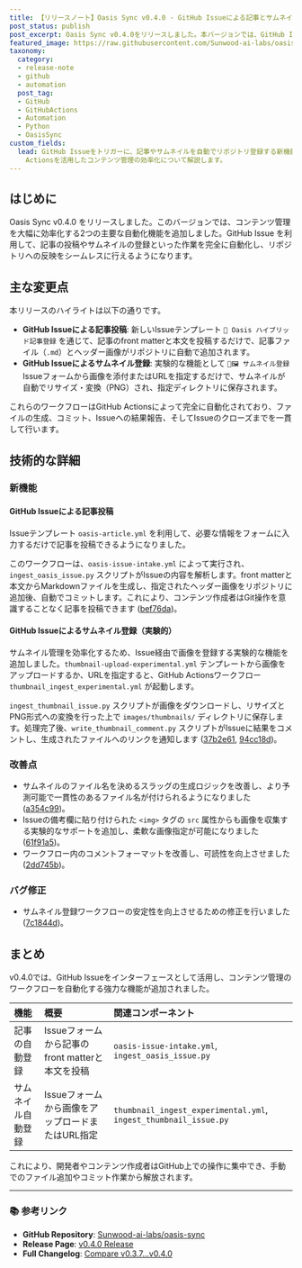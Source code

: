 ```yaml
---
title: 【リリースノート】Oasis Sync v0.4.0 - GitHub Issueによる記事とサムネイルの自動登録
post_status: publish
post_excerpt: Oasis Sync v0.4.0をリリースしました。本バージョンでは、GitHub Issueを通じて記事やサムネイルを自動でリポジトリに登録する機能が追加され、コンテンツ管理が大幅に効率化されています。
featured_image: https://raw.githubusercontent.com/Sunwood-ai-labs/oasis-sync/main/generated-images/release-v0.4.0-20251017_165817/imagen-4-ultra_2025-10-17T16-59-41-056Z_A_mesmerizing_and_vivid_digital_painting_featuring_1.png
taxonomy:
  category:
  - release-note
  - github
  - automation
  post_tag:
  - GitHub
  - GitHubActions
  - Automation
  - Python
  - OasisSync
custom_fields:
  lead: GitHub Issueをトリガーに、記事やサムネイルを自動でリポジトリ登録する新機能を追加した Oasis Sync v0.4.0 をリリース。GitHub
    Actionsを活用したコンテンツ管理の効率化について解説します。
---
```


## はじめに
Oasis Sync v0.4.0 をリリースしました。このバージョンでは、コンテンツ管理を大幅に効率化する2つの主要な自動化機能を追加しました。GitHub Issue を利用して、記事の投稿やサムネイルの登録といった作業を完全に自動化し、リポジトリへの反映をシームレスに行えるようになります。

## 主な変更点
本リリースのハイライトは以下の通りです。

- **GitHub Issueによる記事投稿**: 新しいIssueテンプレート `📰 Oasis ハイブリッド記事登録` を通じて、記事のfront matterと本文を投稿するだけで、記事ファイル（`.md`）とヘッダー画像がリポジトリに自動で追加されます。
- **GitHub Issueによるサムネイル登録**: 実験的な機能として `🚧🖼️ サムネイル登録` Issueフォームから画像を添付またはURLを指定するだけで、サムネイルが自動でリサイズ・変換（PNG）され、指定ディレクトリに保存されます。

これらのワークフローはGitHub Actionsによって完全に自動化されており、ファイルの生成、コミット、Issueへの結果報告、そしてIssueのクローズまでを一貫して行います。

## 技術的な詳細
### 新機能
#### GitHub Issueによる記事投稿
Issueテンプレート `oasis-article.yml` を利用して、必要な情報をフォームに入力するだけで記事を投稿できるようになりました。

このワークフローは、`oasis-issue-intake.yml` によって実行され、`ingest_oasis_issue.py` スクリプトがIssueの内容を解析します。front matterと本文からMarkdownファイルを生成し、指定されたヘッダー画像をリポジトリに追加後、自動でコミットします。これにより、コンテンツ作成者はGit操作を意識することなく記事を投稿できます ([bef76da](https://github.com/Sunwood-ai-labs/oasis-sync/commit/bef76da))。

#### GitHub Issueによるサムネイル登録（実験的）
サムネイル管理を効率化するため、Issue経由で画像を登録する実験的な機能を追加しました。`thumbnail-upload-experimental.yml` テンプレートから画像をアップロードするか、URLを指定すると、GitHub Actionsワークフロー `thumbnail_ingest_experimental.yml` が起動します。

`ingest_thumbnail_issue.py` スクリプトが画像をダウンロードし、リサイズとPNG形式への変換を行った上で `images/thumbnails/` ディレクトリに保存します。処理完了後、`write_thumbnail_comment.py` スクリプトがIssueに結果をコメントし、生成されたファイルへのリンクを通知します ([37b2e61](https://github.com/Sunwood-ai-labs/oasis-sync/commit/37b2e61), [94cc18d](https://github.com/Sunwood-ai-labs/oasis-sync/commit/94cc18d))。

### 改善点
- サムネイルのファイル名を決めるスラッグの生成ロジックを改善し、より予測可能で一貫性のあるファイル名が付けられるようになりました ([a354c99](https://github.com/Sunwood-ai-labs/oasis-sync/commit/a354c99))。
- Issueの備考欄に貼り付けられた `<img>` タグの `src` 属性からも画像を収集する実験的なサポートを追加し、柔軟な画像指定が可能になりました ([61f91a5](https://github.com/Sunwood-ai-labs/oasis-sync/commit/61f91a5))。
- ワークフロー内のコメントフォーマットを改善し、可読性を向上させました ([2dd745b](https://github.com/Sunwood-ai-labs/oasis-sync/commit/2dd745b))。

### バグ修正
- サムネイル登録ワークフローの安定性を向上させるための修正を行いました ([7c1844d](https://github.com/Sunwood-ai-labs/oasis-sync/commit/7c1844d))。

## まとめ
v0.4.0では、GitHub Issueをインターフェースとして活用し、コンテンツ管理のワークフローを自動化する強力な機能が追加されました。

| 機能 | 概要 | 関連コンポーネント |
|:---|:---|:---|
| 記事の自動登録 | Issueフォームから記事のfront matterと本文を投稿 | `oasis-issue-intake.yml`, `ingest_oasis_issue.py` |
| サムネイル自動登録 | Issueフォームから画像をアップロードまたはURL指定 | `thumbnail_ingest_experimental.yml`, `ingest_thumbnail_issue.py` |

これにより、開発者やコンテンツ作成者はGitHub上での操作に集中でき、手動でのファイル追加やコミット作業から解放されます。

---
### 📚 参考リンク
- **GitHub Repository**: [Sunwood-ai-labs/oasis-sync](https://github.com/Sunwood-ai-labs/oasis-sync)
- **Release Page**: [v0.4.0 Release](https://github.com/Sunwood-ai-labs/oasis-sync/releases/tag/v0.4.0)
- **Full Changelog**: [Compare v0.3.7...v0.4.0](https://github.com/Sunwood-ai-labs/oasis-sync/compare/v0.3.7...v0.4.0)
